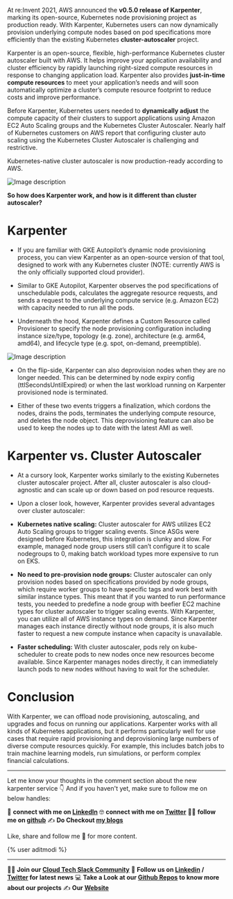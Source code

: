 At re:Invent 2021, AWS announced the **v0.5.0 release of Karpenter**, marking its open-source, Kubernetes node provisioning project as production ready. With Karpenter, Kubernetes users can now dynamically provision underlying compute nodes based on pod specifications more efficiently than the existing Kubernetes **cluster-autoscaler** project.

Karpenter is an open-source, flexible, high-performance Kubernetes cluster autoscaler built with AWS. It helps improve your application availability and cluster efficiency by rapidly launching right-sized compute resources in response to changing application load. Karpenter also provides **just-in-time compute resources** to meet your application’s needs and will soon automatically optimize a cluster’s compute resource footprint to reduce costs and improve performance.

Before Karpenter, Kubernetes users needed to **dynamically adjust** the compute capacity of their clusters to support applications using Amazon EC2 Auto Scaling groups and the Kubernetes Cluster Autoscaler. Nearly half of Kubernetes customers on AWS report that configuring cluster auto scaling using the Kubernetes Cluster Autoscaler is challenging and restrictive.

Kubernetes-native cluster autoscaler is now production-ready according to AWS.

![Image description](https://dev-to-uploads.s3.amazonaws.com/uploads/articles/976reljw8imknistt2r7.png) 
 

**So how does Karpenter work, and how is it different than cluster autoscaler?**

# Karpenter 

* If you are familiar with GKE Autopilot’s dynamic node provisioning process, you can view Karpenter as an open-source version of that tool, designed to work with any Kubernetes cluster (NOTE: currently AWS is the only officially supported cloud provider). 
* Similar to GKE Autopilot, Karpenter observes the pod specifications of unschedulable pods, calculates the aggregate resource requests, and sends a request to the underlying compute service (e.g. Amazon EC2) with capacity needed to run all the pods. 

* Underneath the hood, Karpenter defines a Custom Resource called Provisioner to specify the node provisioning configuration including instance size/type, topology (e.g. zone), architecture (e.g. arm64, amd64), and lifecycle type (e.g. spot, on-demand, preemptible).

![Image description](https://dev-to-uploads.s3.amazonaws.com/uploads/articles/rbn48304spqk31n2fhae.png)

* On the flip-side, Karpenter can also deprovision nodes when they are no longer needed. This can be determined by node expiry config (ttlSecondsUntilExpired) or when the last workload running on Karpenter provisioned node is terminated. 

* Either of these two events triggers a finalization, which cordons the nodes, drains the pods, terminates the underlying compute resource, and deletes the node object. This deprovisioning feature can also be used to keep the nodes up to date with the latest AMI as well.

# Karpenter vs. Cluster Autoscaler

* At a cursory look, Karpenter works similarly to the existing Kubernetes cluster autoscaler project. After all, cluster autoscaler is also cloud-agnostic and can scale up or down based on pod resource requests. 

* Upon a closer look, however, Karpenter provides several advantages over cluster autoscaler:

 * **Kubernetes native scaling:** Cluster autoscaler for AWS utilizes EC2 Auto Scaling groups to trigger scaling events. Since ASGs were designed before Kubernetes, this integration is clunky and slow. For example, managed node group users still can’t configure it to scale nodegroups to 0, making batch workload types more expensive to run on EKS.

 * **No need to pre-provision node groups:** Cluster autoscaler can only provision nodes based on specifications provided by node groups, which require worker groups to have specific tags and work best with similar instance types. This meant that if you wanted to run performance tests, you needed to predefine a node group with beefier EC2 machine types for cluster autoscaler to trigger scaling events. With Karpenter, you can utilize all of AWS instance types on demand. Since Karpenter manages each instance directly without node groups, it is also much faster to request a new compute instance when capacity is unavailable.

 * **Faster scheduling:** With cluster autoscaler, pods rely on kube-scheduler to create pods to new nodes once new resources become available. Since Karpenter manages nodes directly, it can immediately launch pods to new nodes without having to wait for the scheduler.

# Conclusion

With Karpenter, we can offload node provisioning, autoscaling, and upgrades and focus on running our applications. Karpenter works with all kinds of Kubernetes applications, but it performs particularly well for use cases that require rapid provisioning and deprovisioning large numbers of diverse compute resources quickly. For example, this includes batch jobs to train machine learning models, run simulations, or perform complex financial calculations.

---

Let me know your thoughts in the comment section about the new karpenter service 👇
And if you haven't yet, make sure to follow me on below handles:

👋 **connect with me on [LinkedIn](https://www.linkedin.com/in/adit-modi-2a4362191/)**
🤓 **connect with me on [Twitter](https://twitter.com/adi_12_modi)**
🐱‍💻 **follow me on [github](https://github.com/AditModi)**
✍️ **Do Checkout [my blogs](https://aditmodi.hashnode.dev)** 

Like, share and follow me 🚀 for more content.

{% user aditmodi %}


---

👨‍💻 **Join our [Cloud Tech Slack Community](https://join.slack.com/t/cloudtechcommunity/shared_invite/zt-wptacj2f-Eu4PPvq6WEkBTHg7PR2ncA)**
👋 **Follow us on [Linkedin](https://www.linkedin.com/company/cloud-techs) / [Twitter](https://twitter.com/AboutCloudTech) for latest news** 
💻 **Take a Look at our [Github Repos](https://github.com/My-Machine-Learning-Projects-2020) to know more about our projects** 
✍️ **Our [Website](https://cloudtech.hashnode.dev)**